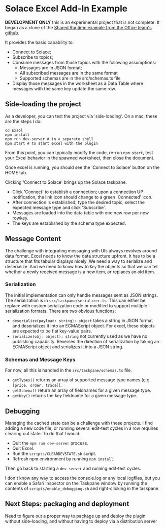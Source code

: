 # Solace Excel Add-In Example

**DEVELOPMENT ONLY** this is an experimental project that is not complete. It began as a clone of the [Shared Runtime example from the Office team's github](https://github.com/OfficeDev/PnP-OfficeAddins/tree/master/Samples/excel-shared-runtime-global-state).

It provides the basic capability to:

- Connect to Solace;
- Subscribe to topics;
- Consume messages from those topics with the following assumptions:
  - Messages are in JSON format;
  - All subscribed messages are in the same format
  - Supported schemas are in the src/schemas.ts file
- Display those messages in the worksheet as a Data Table where messages with the same key update the same row.

## Side-loading the project

As a developer, you can test the project via 'side-loading'. On a mac, these are the steps I do:

``` shell
cd Exsol
npm install
npm run dev-server # in a separate shell
npm start # to start excel with the plugin
```

From this point, you can typically modify the code, re-run `npm start`, test your Excel behavior in the spawned worksheet, then close the document.

Once excel is running, you should see the 'Connect to Solace' button on the HOME tab.

Clicking 'Connect to Solace' brings up the Solace taskpane.

- Click 'Connect' to establish a connection; upon a connection UP notification, the link icon should change to a green 'Connected' icon.
- After connection is established, type the desired topic, select the expected message type and click 'Subscribe'.
- Messages are loaded into the data table with one new row per new rowkey.
- The keys are established by the schema type expected.

## Message Content

The challenge with integrating messaging with UIs always revolves around data format. Excel needs to know the data structure upfront. It has to be a structure that fits tabular displays nicely. We need a way to serialize and deserialize. And we need to know how to `Key` the objects so that we can tell whether a newly received message is a new item, or replaces an old item.

### Serialization

The initial implementation can only handle messages sent as JSON strings. The serialization is in `src/taskpane/serializer.ts`. This can either be replace with custom serialization code or modified to support multiple serialization formats. There are two obvious functions:

- `deserialize(payload: string): object` takes a string in JSON format and deserializes it into an ECMAScript object. For excel, these objects are expected to be flat key-value pairs.
- `serialize(obj: object): string` not currently used as we have no publishing capability. Reverses the direction of serialization by taking an ECMAScript object and serializes it into a JSON string. 

### Schemas and Message Keys

For now, all this is handled in the `src/taskpane/schemas.ts` file.

- `getTypes()` returns an array of supported message type names (e.g. `[price, order, trade]`).
- `getSchema()` return an array of fieldnames for a given message type.
- `getKey()` returns the key fieldname for a given message type.

## Debugging

Managing the cached state can be a challenge with these projects. I find adding a new code file, or running several edit-test cycles in a row requires clearing out state. To do that I would:
- Quit the `npm run dev-server` process.
- Quit Excel.
- Run the `scripts/CLEARDEVSTATE.sh` script.
- Refresh npm environment by running `npm install`.

Then go back to starting a `dev-server` and running edit-test cycles.

I don't know any way to access the console.log or any local logfiles, but you can enable a Safari Inspector on the Taskpane window by running the contents of `scripts/enable_debugging.sh` and right-clicking in the taskpane.

## Next Steps: packaging and deployment

Need to figure out a proper way to package up and deploy the plugin without side-loading, and without having to deploy via a distribution server
